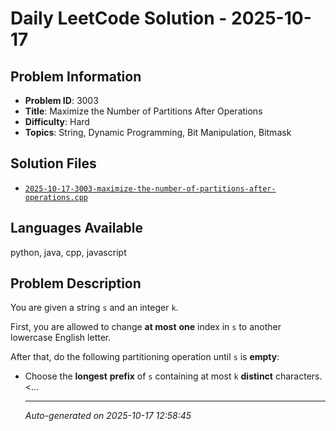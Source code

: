 # Daily LeetCode Solution - 2025-10-17

## Problem Information
- **Problem ID**: 3003
- **Title**: Maximize the Number of Partitions After Operations
- **Difficulty**: Hard
- **Topics**: String, Dynamic Programming, Bit Manipulation, Bitmask

## Solution Files
- [`2025-10-17-3003-maximize-the-number-of-partitions-after-operations.cpp`](solutions/2025/10/2025-10-17-3003-maximize-the-number-of-partitions-after-operations.cpp)

## Languages Available
python, java, cpp, javascript

## Problem Description
<p>You are given a string <code>s</code> and an integer <code>k</code>.</p>

<p>First, you are allowed to change <strong>at most</strong> <strong>one</strong> index in <code>s</code> to another lowercase English letter.</p>

<p>After that, do the following partitioning operation until <code>s</code> is <strong>empty</strong>:</p>

<ul>
	<li>Choose the <strong>longest</strong> <strong>prefix</strong> of <code>s</code> containing at most <code>k</code> <strong>distinct</strong> characters.</li>
	<...

---
*Auto-generated on 2025-10-17 12:58:45*

